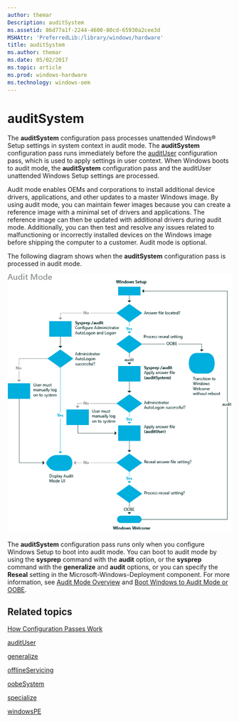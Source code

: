 ```yaml
---
author: themar
Description: auditSystem
ms.assetid: 86d77a1f-2244-4600-80cd-65930a2cee3d
MSHAttr: 'PreferredLib:/library/windows/hardware'
title: auditSystem
ms.author: themar
ms.date: 05/02/2017
ms.topic: article
ms.prod: windows-hardware
ms.technology: windows-oem
---
```


# auditSystem


The **auditSystem** configuration pass processes unattended Windows® Setup settings in system context in audit mode. The **auditSystem** configuration pass runs immediately before the [auditUser](audituser.md) configuration pass, which is used to apply settings in user context. When Windows boots to audit mode, the **auditSystem** configuration pass and the auditUser unattended Windows Setup settings are processed.

Audit mode enables OEMs and corporations to install additional device drivers, applications, and other updates to a master Windows image. By using audit mode, you can maintain fewer images because you can create a reference image with a minimal set of drivers and applications. The reference image can then be updated with additional drivers during audit mode. Additionally, you can then test and resolve any issues related to malfunctioning or incorrectly installed devices on the Windows image before shipping the computer to a customer. Audit mode is optional.

The following diagram shows when the **auditSystem** configuration pass is processed in audit mode.

![auditmode configuration pass](images/dep-win8-l-auditmode.jpg)

The **auditSystem** configuration pass runs only when you configure Windows Setup to boot into audit mode. You can boot to audit mode by using the **sysprep** command with the **audit** option, or the **sysprep** command with the **generalize** and **audit** options, or you can specify the **Reseal** setting in the Microsoft-Windows-Deployment component. For more information, see [Audit Mode Overview](audit-mode-overview.md) and [Boot Windows to Audit Mode or OOBE](boot-windows-to-audit-mode-or-oobe.md).

## <span id="related_topics"></span>Related topics


[How Configuration Passes Work](how-configuration-passes-work.md)

[auditUser](audituser.md)

[generalize](generalize.md)

[offlineServicing](offlineservicing.md)

[oobeSystem](oobesystem.md)

[specialize](specialize.md)

[windowsPE](windowspe.md)

 

 






